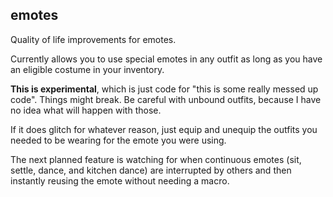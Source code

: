 emotes
------

Quality of life improvements for emotes.

Currently allows you to use special emotes in any outfit as long as
you have an eligible costume in your inventory.

**This is experimental**, which is just code for "this is some really
messed up code". Things might break. Be careful with unbound outfits,
because I have no idea what will happen with those.

If it does glitch for whatever reason, just equip and unequip the
outfits you needed to be wearing for the emote you were using.

The next planned feature is watching for when continuous emotes (sit,
settle, dance, and kitchen dance) are interrupted by others and then
instantly reusing the emote without needing a macro.
